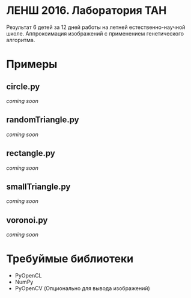 # ЛЕНШ 2016. Лаборатория ТАН
Результат 6 детей за 12 дней работы на летней естественно-научной школе.
Аппроксимация изображений с применением генетического алгоритма.
# Примеры
## circle.py
*coming soon*
## randomTriangle.py
*coming soon*
## rectangle.py
*coming soon*
## smallTriangle.py
*coming soon*
## voronoi.py
*coming soon*
# Требуймые библиотеки
- PyOpenCL
- NumPy
- PyOpenCV (Опционально для вывода изображений)
